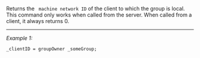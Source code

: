 Returns the ` machine network ID` of the client to which the group is local. This command only works when called from the server. When called from a client, it always returns 0.


---
*Example 1:*
```sqf
_clientID = groupOwner _someGroup;
```